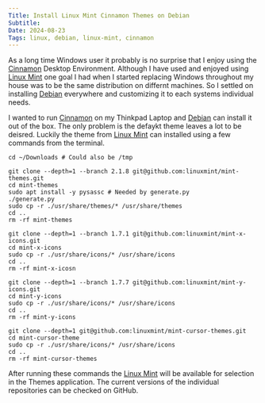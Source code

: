 ```yaml
---
Title: Install Linux Mint Cinnamon Themes on Debian
Subtitle:
Date: 2024-08-23
Tags: linux, debian, linux-mint, cinnamon
---
```


As a long time Windows user it probably is no surprise that I enjoy using the [Cinnamon](https://projects.linuxmint.com/cinnamon/) Desktop
Environment. Although I have used and enjoyed using [Linux Mint](https://linuxmint.com/) one goal I had when I started replacing Windows
throughout my house was to be the same distribution on differnt machines. So I settled on installing [Debian](https://www.debian.org/)
everywhere and customizing it to each systems individual needs.

I wanted to run [Cinnamon](https://projects.linuxmint.com/cinnamon/) on my Thinkpad Laptop and [Debian](https://www.debian.org/) can install
it out of the box. The only problem is the defaykt theme leaves a lot to be deisred. Luckily the theme from [Linux Mint](https://linuxmint.com/)
can installed using a few commands from the terminal.  

<!--more-->

```shell
cd ~/Downloads # Could also be /tmp

git clone --depth=1 --branch 2.1.8 git@github.com:linuxmint/mint-themes.git
cd mint-themes
sudo apt install -y pysassc # Needed by generate.py
./generate.py
sudo cp -r ./usr/share/themes/* /usr/share/themes
cd ..
rm -rf mint-themes

git clone --depth=1 --branch 1.7.1 git@github.com:linuxmint/mint-x-icons.git
cd mint-x-icons
sudo cp -r ./usr/share/icons/* /usr/share/icons
cd ..
rm -rf mint-x-icosn

git clone --depth=1 --branch 1.7.7 git@github.com:linuxmint/mint-y-icons.git
cd mint-y-icons
sudo cp -r ./usr/share/icons/* /usr/share/icons
cd ..
rm -rf mint-y-icons

git clone --depth=1 git@github.com:linuxmint/mint-cursor-themes.git
cd mint-cursor-theme
sudo cp -r ./usr/share/icons/* /usr/share/icons
cd ..
rm -rf mint-cursor-themes
```

After running these commands the [Linux Mint](https://linuxmint.com/) will be available for selection in the Themes application. The current versions
of the individual repositories can be checked on GitHub.